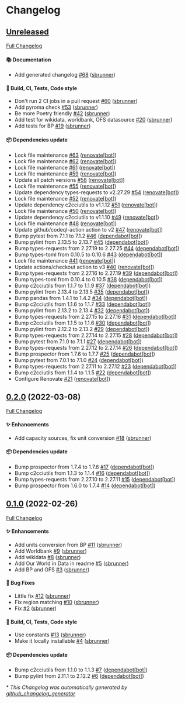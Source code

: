 # Changelog

## [Unreleased](https://github.com/sbrunner/shifter-pandas/tree/HEAD)

[Full Changelog](https://github.com/sbrunner/shifter-pandas/compare/0.2.0...HEAD)

#### :books: Documentation

- Add generated changelog [\#68](https://github.com/sbrunner/shifter-pandas/pull/68) ([sbrunner](https://github.com/sbrunner))

#### :wrench: Build, CI, Tests, Code style

- Don't run 2 CI jobs in a pull request [\#60](https://github.com/sbrunner/shifter-pandas/pull/60) ([sbrunner](https://github.com/sbrunner))
- Add pyroma check [\#53](https://github.com/sbrunner/shifter-pandas/pull/53) ([sbrunner](https://github.com/sbrunner))
- Be more Poetry friendly [\#42](https://github.com/sbrunner/shifter-pandas/pull/42) ([sbrunner](https://github.com/sbrunner))
- Add test for wikidata, worldbank, OFS datasource [\#20](https://github.com/sbrunner/shifter-pandas/pull/20) ([sbrunner](https://github.com/sbrunner))
- Add tests for BP [\#19](https://github.com/sbrunner/shifter-pandas/pull/19) ([sbrunner](https://github.com/sbrunner))

#### :package: Dependencies update

- Lock file maintenance [\#63](https://github.com/sbrunner/shifter-pandas/pull/63) ([renovate[bot]](https://github.com/apps/renovate))
- Lock file maintenance [\#62](https://github.com/sbrunner/shifter-pandas/pull/62) ([renovate[bot]](https://github.com/apps/renovate))
- Lock file maintenance [\#61](https://github.com/sbrunner/shifter-pandas/pull/61) ([renovate[bot]](https://github.com/apps/renovate))
- Lock file maintenance [\#59](https://github.com/sbrunner/shifter-pandas/pull/59) ([renovate[bot]](https://github.com/apps/renovate))
- Update all patch versions [\#58](https://github.com/sbrunner/shifter-pandas/pull/58) ([renovate[bot]](https://github.com/apps/renovate))
- Lock file maintenance [\#55](https://github.com/sbrunner/shifter-pandas/pull/55) ([renovate[bot]](https://github.com/apps/renovate))
- Update dependency types-requests to v2.27.29 [\#54](https://github.com/sbrunner/shifter-pandas/pull/54) ([renovate[bot]](https://github.com/apps/renovate))
- Lock file maintenance [\#52](https://github.com/sbrunner/shifter-pandas/pull/52) ([renovate[bot]](https://github.com/apps/renovate))
- Update dependency c2cciutils to v1.1.12 [\#51](https://github.com/sbrunner/shifter-pandas/pull/51) ([renovate[bot]](https://github.com/apps/renovate))
- Lock file maintenance [\#50](https://github.com/sbrunner/shifter-pandas/pull/50) ([renovate[bot]](https://github.com/apps/renovate))
- Update dependency c2cciutils to v1.1.10 [\#49](https://github.com/sbrunner/shifter-pandas/pull/49) ([renovate[bot]](https://github.com/apps/renovate))
- Lock file maintenance [\#48](https://github.com/sbrunner/shifter-pandas/pull/48) ([renovate[bot]](https://github.com/apps/renovate))
- Update github/codeql-action action to v2 [\#47](https://github.com/sbrunner/shifter-pandas/pull/47) ([renovate[bot]](https://github.com/apps/renovate))
- Bump pytest from 7.1.1 to 7.1.2 [\#46](https://github.com/sbrunner/shifter-pandas/pull/46) ([dependabot[bot]](https://github.com/apps/dependabot))
- Bump pylint from 2.13.5 to 2.13.7 [\#45](https://github.com/sbrunner/shifter-pandas/pull/45) ([dependabot[bot]](https://github.com/apps/dependabot))
- Bump types-requests from 2.27.19 to 2.27.25 [\#44](https://github.com/sbrunner/shifter-pandas/pull/44) ([dependabot[bot]](https://github.com/apps/dependabot))
- Bump types-toml from 0.10.5 to 0.10.6 [\#43](https://github.com/sbrunner/shifter-pandas/pull/43) ([dependabot[bot]](https://github.com/apps/dependabot))
- Lock file maintenance [\#41](https://github.com/sbrunner/shifter-pandas/pull/41) ([renovate[bot]](https://github.com/apps/renovate))
- Update actions/checkout action to v3 [\#40](https://github.com/sbrunner/shifter-pandas/pull/40) ([renovate[bot]](https://github.com/apps/renovate))
- Bump types-requests from 2.27.16 to 2.27.19 [\#39](https://github.com/sbrunner/shifter-pandas/pull/39) ([dependabot[bot]](https://github.com/apps/dependabot))
- Bump types-toml from 0.10.4 to 0.10.5 [\#38](https://github.com/sbrunner/shifter-pandas/pull/38) ([dependabot[bot]](https://github.com/apps/dependabot))
- Bump c2cciutils from 1.1.7 to 1.1.9 [\#37](https://github.com/sbrunner/shifter-pandas/pull/37) ([dependabot[bot]](https://github.com/apps/dependabot))
- Bump pylint from 2.13.4 to 2.13.5 [\#35](https://github.com/sbrunner/shifter-pandas/pull/35) ([dependabot[bot]](https://github.com/apps/dependabot))
- Bump pandas from 1.4.1 to 1.4.2 [\#34](https://github.com/sbrunner/shifter-pandas/pull/34) ([dependabot[bot]](https://github.com/apps/dependabot))
- Bump c2cciutils from 1.1.6 to 1.1.7 [\#33](https://github.com/sbrunner/shifter-pandas/pull/33) ([dependabot[bot]](https://github.com/apps/dependabot))
- Bump pylint from 2.13.2 to 2.13.4 [\#32](https://github.com/sbrunner/shifter-pandas/pull/32) ([dependabot[bot]](https://github.com/apps/dependabot))
- Bump types-requests from 2.27.15 to 2.27.16 [\#31](https://github.com/sbrunner/shifter-pandas/pull/31) ([dependabot[bot]](https://github.com/apps/dependabot))
- Bump c2cciutils from 1.1.5 to 1.1.6 [\#30](https://github.com/sbrunner/shifter-pandas/pull/30) ([dependabot[bot]](https://github.com/apps/dependabot))
- Bump pylint from 2.12.2 to 2.13.2 [\#29](https://github.com/sbrunner/shifter-pandas/pull/29) ([dependabot[bot]](https://github.com/apps/dependabot))
- Bump types-requests from 2.27.14 to 2.27.15 [\#28](https://github.com/sbrunner/shifter-pandas/pull/28) ([dependabot[bot]](https://github.com/apps/dependabot))
- Bump pytest from 7.1.0 to 7.1.1 [\#27](https://github.com/sbrunner/shifter-pandas/pull/27) ([dependabot[bot]](https://github.com/apps/dependabot))
- Bump types-requests from 2.27.12 to 2.27.14 [\#26](https://github.com/sbrunner/shifter-pandas/pull/26) ([dependabot[bot]](https://github.com/apps/dependabot))
- Bump prospector from 1.7.6 to 1.7.7 [\#25](https://github.com/sbrunner/shifter-pandas/pull/25) ([dependabot[bot]](https://github.com/apps/dependabot))
- Bump pytest from 7.0.1 to 7.1.0 [\#24](https://github.com/sbrunner/shifter-pandas/pull/24) ([dependabot[bot]](https://github.com/apps/dependabot))
- Bump types-requests from 2.27.11 to 2.27.12 [\#23](https://github.com/sbrunner/shifter-pandas/pull/23) ([dependabot[bot]](https://github.com/apps/dependabot))
- Bump c2cciutils from 1.1.4 to 1.1.5 [\#22](https://github.com/sbrunner/shifter-pandas/pull/22) ([dependabot[bot]](https://github.com/apps/dependabot))
- Configure Renovate [\#21](https://github.com/sbrunner/shifter-pandas/pull/21) ([renovate[bot]](https://github.com/apps/renovate))

## [0.2.0](https://github.com/sbrunner/shifter-pandas/tree/0.2.0) (2022-03-08)

[Full Changelog](https://github.com/sbrunner/shifter-pandas/compare/0.1.0...0.2.0)

#### :sparkles: Enhancements

- Add capacity sources, fix unit conversion [\#18](https://github.com/sbrunner/shifter-pandas/pull/18) ([sbrunner](https://github.com/sbrunner))

#### :package: Dependencies update

- Bump prospector from 1.7.4 to 1.7.6 [\#17](https://github.com/sbrunner/shifter-pandas/pull/17) ([dependabot[bot]](https://github.com/apps/dependabot))
- Bump c2cciutils from 1.1.3 to 1.1.4 [\#16](https://github.com/sbrunner/shifter-pandas/pull/16) ([dependabot[bot]](https://github.com/apps/dependabot))
- Bump types-requests from 2.27.10 to 2.27.11 [\#15](https://github.com/sbrunner/shifter-pandas/pull/15) ([dependabot[bot]](https://github.com/apps/dependabot))
- Bump prospector from 1.6.0 to 1.7.4 [\#14](https://github.com/sbrunner/shifter-pandas/pull/14) ([dependabot[bot]](https://github.com/apps/dependabot))

## [0.1.0](https://github.com/sbrunner/shifter-pandas/tree/0.1.0) (2022-02-26)

[Full Changelog](https://github.com/sbrunner/shifter-pandas/compare/894a900206d1b42ed2d850b112ab8f3360703eda...0.1.0)

#### :sparkles: Enhancements

- Add units conversion from BP [\#11](https://github.com/sbrunner/shifter-pandas/pull/11) ([sbrunner](https://github.com/sbrunner))
- Add Worldbank [\#9](https://github.com/sbrunner/shifter-pandas/pull/9) ([sbrunner](https://github.com/sbrunner))
- Add wikidata [\#8](https://github.com/sbrunner/shifter-pandas/pull/8) ([sbrunner](https://github.com/sbrunner))
- Add Our World in Data in readme [\#5](https://github.com/sbrunner/shifter-pandas/pull/5) ([sbrunner](https://github.com/sbrunner))
- Add BP and OFS [\#3](https://github.com/sbrunner/shifter-pandas/pull/3) ([sbrunner](https://github.com/sbrunner))

#### :bug: Bug Fixes

- Little fix [\#12](https://github.com/sbrunner/shifter-pandas/pull/12) ([sbrunner](https://github.com/sbrunner))
- Fix region matching [\#10](https://github.com/sbrunner/shifter-pandas/pull/10) ([sbrunner](https://github.com/sbrunner))
- Fix [\#2](https://github.com/sbrunner/shifter-pandas/pull/2) ([sbrunner](https://github.com/sbrunner))

#### :wrench: Build, CI, Tests, Code style

- Use constants [\#13](https://github.com/sbrunner/shifter-pandas/pull/13) ([sbrunner](https://github.com/sbrunner))
- Make it locally installable [\#4](https://github.com/sbrunner/shifter-pandas/pull/4) ([sbrunner](https://github.com/sbrunner))

#### :package: Dependencies update

- Bump c2cciutils from 1.1.0 to 1.1.3 [\#7](https://github.com/sbrunner/shifter-pandas/pull/7) ([dependabot[bot]](https://github.com/apps/dependabot))
- Bump pylint from 2.11.1 to 2.12.2 [\#6](https://github.com/sbrunner/shifter-pandas/pull/6) ([dependabot[bot]](https://github.com/apps/dependabot))



\* *This Changelog was automatically generated by [github_changelog_generator](https://github.com/github-changelog-generator/github-changelog-generator)*
